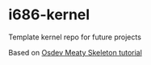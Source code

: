 # i686-kernel
Template kernel repo for future projects


Based on [Osdev Meaty Skeleton tutorial](https://wiki.osdev.org/Meaty_Skeleton)